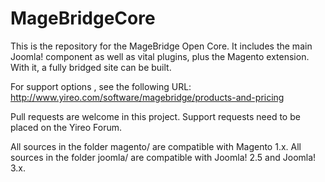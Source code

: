 MageBridgeCore
==============
This is the repository for the MageBridge Open Core. It includes the
main Joomla! component as well as vital plugins, plus the Magento
extension. With it, a fully bridged site can be built.

For support options , see the following URL:
http://www.yireo.com/software/magebridge/products-and-pricing

Pull requests are welcome in this project. Support requests need to be
placed on the Yireo Forum.

All sources in the folder magento/ are compatible with Magento 1.x.
All sources in the folder joomla/ are compatible with Joomla! 2.5 and Joomla! 3.x.
